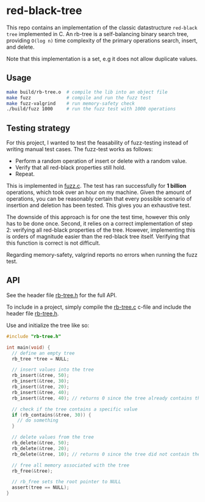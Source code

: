 # red-black-tree
This repo contains an implementation of the classic datastructure `red-black tree` implemented in C. An rb-tree is a self-balancing binary search tree, providing `O(log n)` time complexity of the primary operations search, insert, and delete.

Note that this implementation is a set, e.g it does not allow duplicate values.

## Usage
```bash
make build/rb-tree.o  # compile the lib into an object file
make fuzz             # compile and run the fuzz test
make fuzz-valgrind    # run memory-safety check
./build/fuzz 1000     # run the fuzz test with 1000 operations
```

## Testing strategy
For this project, I wanted to test the feasability of fuzz-testing instead of writing manual test cases. The fuzz-test works as follows:
- Perform a random operation of insert or delete with a random value.
- Verify that all red-black properties still hold.
- Repeat.

This is implemented in [fuzz.c](./src/fuzz.c). The test has ran successfully for **1 billion** operations, which took over an hour on my machine. Given the amount of operations, you can be reasonably certain that every possible scenario of insertion and deletion has been tested. This gives you an exhaustive test.

The downside of this approach is for one the test time, however this only has to be done once. Second, it relies on a correct implementation of step 2: verifying all red-black properties of the tree. However, implementing this is orders of magnitude easier than the red-black tree itself. Verifying that this function is correct is not difficult.

Regarding memory-safety, valgrind reports no errors when running the fuzz test.

## API
See the header file [rb-tree.h](./src/rb-tree.h) for the full API.

To include in a project, simply compile the [rb-tree.c](./src/rb-tree.c) c-file and include the header file [rb-tree.h](./src/rb-tree.h).

Use and initialize the tree like so:
```c
#include "rb-tree.h"

int main(void) {
  // define an empty tree
  rb_tree *tree = NULL;

  // insert values into the tree
  rb_insert(&tree, 50);
  rb_insert(&tree, 30);
  rb_insert(&tree, 20);
  rb_insert(&tree, 40);
  rb_insert(&tree, 40); // returns 0 since the tree already contains the value

  // check if the tree contains a specific value
  if (rb_contains(&tree, 30)) {
    // do something
  }

  // delete values from the tree
  rb_delete(&tree, 50);
  rb_delete(&tree, 20);
  rb_delete(&tree, 10); // returns 0 since the tree did not contain the value

  // free all memory associated with the tree
  rb_free(&tree);

  // rb_free sets the root pointer to NULL
  assert(tree == NULL);
}
```
